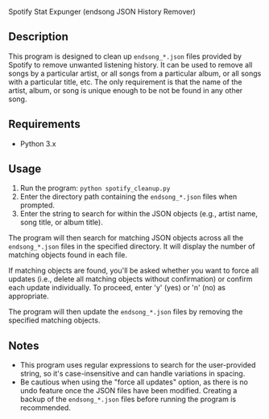 Spotify Stat Expunger (endsong JSON History Remover)

## Description

This program is designed to clean up `endsong_*.json` files provided by Spotify to remove unwanted listening history. It can be used to remove all songs by a particular artist, or all songs from a particular album, or all songs with a particular title, etc. The only requirement is that the name of the artist, album, or song is unique enough to be not be found in any other song.

## Requirements

- Python 3.x

## Usage

1. Run the program: `python spotify_cleanup.py`
2. Enter the directory path containing the `endsong_*.json` files when prompted.
3. Enter the string to search for within the JSON objects (e.g., artist name, song title, or album title).

The program will then search for matching JSON objects across all the `endsong_*.json` files in the specified directory. It will display the number of matching objects found in each file.

If matching objects are found, you'll be asked whether you want to force all updates (i.e., delete all matching objects without confirmation) or confirm each update individually. To proceed, enter 'y' (yes) or 'n' (no) as appropriate.

The program will then update the `endsong_*.json` files by removing the specified matching objects.

## Notes

- This program uses regular expressions to search for the user-provided string, so it's case-insensitive and can handle variations in spacing.
- Be cautious when using the "force all updates" option, as there is no undo feature once the JSON files have been modified. Creating a backup of the `endsong_*.json` files before running the program is recommended.

